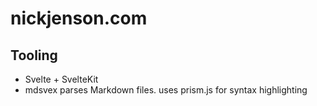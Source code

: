 # nickjenson.com

## Tooling

- Svelte + SvelteKit
- mdsvex parses Markdown files. uses prism.js for syntax highlighting
